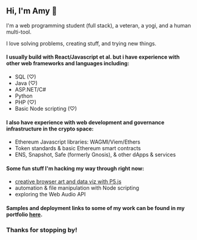 ## Hi, I'm Amy 👋

I'm a web programming student (full stack), a veteran, a yogi, and a human multi-tool.

I love solving problems, creating stuff, and trying new things.

#### I usually build with React/Javascript et al. but i have experience with other web frameworks and languages including: 
* SQL (♡)
* Java (♡)
* ASP.NET/C#
* Python
* PHP (♡)
* Basic Node scripting (♡)

#### I also have experience with web development and governance infrastructure in the crypto space:
* Ethereum Javascript libraries: WAGMI/Viem/Ethers
* Token standards & basic Ethereum smart contracts
* ENS, Snapshot, Safe (formerly Gnosis), & other dApps & services


#### Some fun stuff I'm hacking my way through right now:
* [creative browser art and data viz with P5.js](https://github.com/amy-enn/self-directed-p5)
* automation & file manipulation with Node scripting
* exploring the Web Audio API

#### Samples and deployment links to some of my work can be found in my portfolio [here](https://amy-enn.vercel.app).

### Thanks for stopping by!

